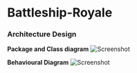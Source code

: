 # Battleship-Royale

### Architecture Design

**Package and Class diagram**
![Screenshot](https://i.imgur.com/ttIhpAw.jpg)

**Behavioural Diagram**
![Screenshot](https://i.imgur.com/rHYrxG8.jpg)
